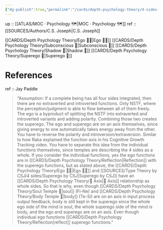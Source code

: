 ```yaml
---
{"dg-publish":true,"permalink":"/cards/depth-psychology-theory/4-sides-of-the-mind/","noteIcon":"","created":"2023-01-07T15:30:40.601+01:00","updated":"2023-04-10T16:53:25.099+02:00"}
---
```


up :: [[ATLAS/MOC · Psychology 🗺️\|MOC · Psychology 🗺️]] 
ref :: [[SOURCES/Authors/C.S. Joseph\|C.S. Joseph]]

[[CARDS/Depth Psychology Theory/Ego 🙋‍♂️\|Ego 🙋‍♂️]] 
[[CARDS/Depth Psychology Theory/Subconscious 🤸\|Subconscious 🤸]]
[[CARDS/Depth Psychology Theory/Shadow 👤\|Shadow 👤]]
[[CARDS/Depth Psychology Theory/Superego 👹\|Superego 👹]]

# References

ref :: Jay Paddle 
> "Assumption: If a complete being has all four sides integrated, then there are no extraverted and introverted functions. Only NSTF, where the perception/judgment is able to flow between all of them freely. The ego is a byproduct of splitting the NSTF into extraverted and introverted variants and adding polarity. Combining those two creates the superego. 
> The ego and superego are on an axis themselves, since giving energy to one automatically takes energy away from the other. You have to reverse the polarity and introversion/extraversion. Similar to how Raka explained the function axis in his Cognitive Growth Tracking video. You have to separate this idea from the individual functions themselves, since temples are describing the 4 sides as a whole. If you consider the individual functions, yes the ego functions are in [[CARDS/Depth Psychology Theory/Reflection\|Reflection]] with the superego functions, but as stated above, the [[CARDS/Depth Psychology Theory/Ego 🙋‍♂️\|Ego 🙋‍♂️]] and [[SOURCES/Type Theory by CSJ/4 sides/Superego by CSJ\|Superego by CSJ]] have an [[CARDS/Depth Psychology Theory/🧲 Axis\|🧲 Axis]] relationship as whole sides. So that is why, even though [[CARDS/Depth Psychology Theory/Soul Temple 👥\|soul]] (Fi-Ne) and [[CARDS/Depth Psychology Theory/Body Temple 🌳\|body]] (Te-Si) are on an axis in input process output feedback, body is still kept in the superego since the whole ego side of the mind is soul, the whole superego side of the mind is body, and the ego and superego are on an axis. Even though individual ego functions [[CARDS/Depth Psychology Theory/Reflection\|reflect]] superego functions."